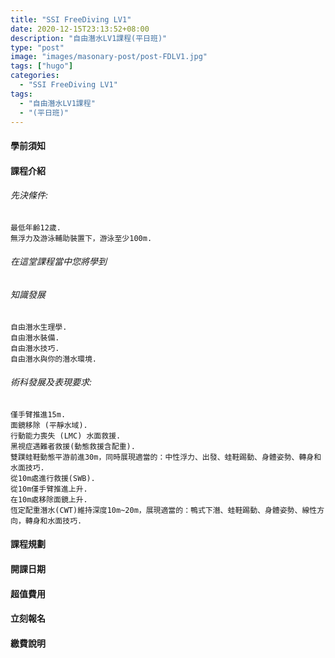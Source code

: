 ```yaml
---
title: "SSI FreeDiving LV1"
date: 2020-12-15T23:13:52+08:00
description: "自由潛水LV1課程(平日班)"
type: "post"
image: "images/masonary-post/post-FDLV1.jpg"
tags: ["hugo"]
categories: 
  - "SSI FreeDiving LV1"
tags:
  - "自由潛水LV1課程"
  - "(平日班)"
---
```


#### 學前須知

#### 課程介紹
###### 先決條件:

	最低年齡12歲.
	無浮力及游泳輔助裝置下，游泳至少100m.

###### 在這堂課程當中您將學到
###### 知識發展

	自由潛水生理學.
	自由潛水裝備.
	自由潛水技巧.
	自由潛水與你的潛水環境.

###### 術科發展及表現要求:

	僅手臂推進15m.
	面鏡移除 (平靜水域).
	行動能力喪失 (LMC) 水面救援.
	黑視症遇難者救援(動態救援含配重).
	雙蹼蛙鞋動態平游前進30m，同時展現適當的：中性浮力、出發、蛙鞋踢動、身體姿勢、轉身和水面技巧.
	從10m處進行救援(SWB).
	從10m僅手臂推進上升.
	在10m處移除面鏡上升.
	恆定配重潛水(CWT)維持深度10m~20m，展現適當的：鴨式下潛、蛙鞋踢動、身體姿勢、線性方向，轉身和水面技巧.

#### 課程規劃
#### 開課日期
#### 超值費用
#### 立刻報名
#### 繳費說明

